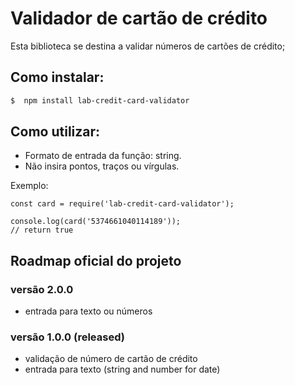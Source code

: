 # Validador de cartão de crédito



Esta biblioteca se destina a validar números de cartões de crédito;

## Como instalar:

```zsh
$  npm install lab-credit-card-validator
```

## Como utilizar:
* Formato de entrada da função: string.
* Não insira pontos, traços ou vírgulas.


Exemplo:

```node
const card = require('lab-credit-card-validator');

console.log(card('5374661040114189'));
// return true
```

## Roadmap oficial do projeto

### versão 2.0.0
* entrada para texto ou números

### versão 1.0.0 (released)
* validação de número de cartão de crédito
* entrada para texto (string and number for date)